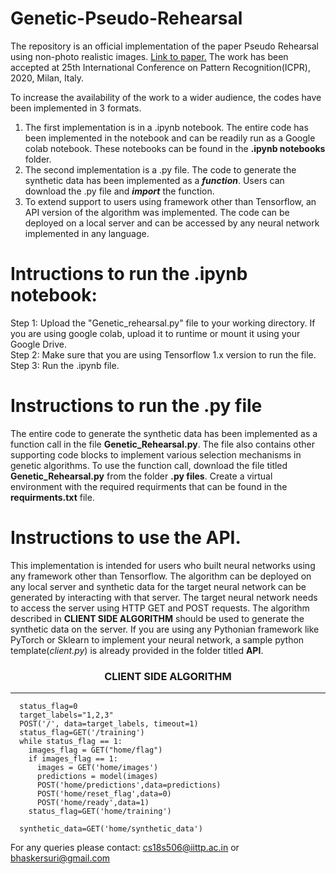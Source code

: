 # Genetic-Pseudo-Rehearsal
The repository is an official implementation of the paper  Pseudo Rehearsal using non-photo realistic images. <a href="https://arxiv.org/pdf/2004.13414.pdf"> Link to paper.</a> The work has been accepted at 25th International Conference on Pattern Recognition(ICPR), 2020, Milan, Italy.

To increase the availability of the work to a wider audience, the codes have been implemented in 3 formats. 
1. The first implementation is in a .ipynb notebook. The entire code has been implemented in the notebook and can be readily run as a Google colab notebook. These notebooks can be found in the <b>.ipynb notebooks</b> folder.
2. The second implementation is a .py file. The code to generate the synthetic data has been implemented as a <i><b>function</b></i>. Users can download the .py file and <i><b>import</b></i> the function.
3. To extend support to users using framework other than Tensorflow, an API version of the algorithm was implemented. The code can be deployed on a local server and can be accessed by any neural network implemented in any language.

# Intructions to run the .ipynb notebook:

Step 1: Upload the "Genetic_rehearsal.py" file to your working directory. If you are using google colab, upload it to runtime or mount it using your Google Drive.<br>
Step 2: Make sure that you are using Tensorflow 1.x version to run the file.<br>
Step 3: Run the .ipynb file.

# Instructions to run the .py file

The entire code to generate the synthetic data has been implemented as a function call in the file <b>Genetic_Rehearsal.py</b>. The file also contains other supporting code blocks to implement various selection mechanisms in genetic algorithms. To use the function call, download the file titled <b>Genetic_Rehearsal.py</b> from the folder <b>.py files</b>. Create a virtual environment with the required requirments that can be found in the <b>requirments.txt</b> file.

# Instructions to use the API.

This implementation is intended for users who built neural networks using any framework other than Tensorflow. The algorithm can be deployed on any local server and synthetic data for the target neural network can be generated by interacting with that server. The target neural network needs to access the server using HTTP GET and POST requests. The algorithm described in <b> CLIENT SIDE ALGORITHM</b> should be used to generate the synthetic data on the server. If you are using any Pythonian framework like PyTorch or Sklearn to implement your neural network, a sample python template(<i>client.py</i>) is already provided in the folder titled <b> API</b>. 

<center><h3>CLIENT SIDE ALGORITHM</h3></center>
<hr>      
      
      status_flag=0
      target_labels="1,2,3"
      POST('/', data=target_labels, timeout=1)
      status_flag=GET('/training')
      while status_flag == 1:
        images_flag = GET("home/flag")
        if images_flag == 1:
          images = GET('home/images')
          predictions = model(images)
          POST('home/predictions',data=predictions)
          POST('home/reset_flag',data=0)
          POST('home/ready',data=1)
        status_flag=GET('home/training')
      
      synthetic_data=GET('home/synthetic_data')
      


For any queries please contact: cs18s506@iittp.ac.in or bhaskersuri@gmail.com
